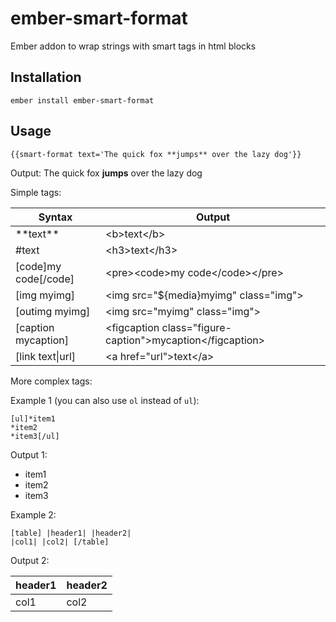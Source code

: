 # ember-smart-format

 Ember addon to wrap strings with smart tags in html blocks 

## Installation

`ember install ember-smart-format`

## Usage

`{{smart-format text='The quick fox **jumps** over the lazy dog'}}`

Output: The quick fox **jumps** over the lazy dog

Simple tags:

| Syntax  | Output |
| ------------- | ------------- |
| \*\*text\*\*  | &lt;b&gt;text&lt;/b&gt;  |
| \#text  | &lt;h3&gt;text&lt;/h3&gt;  |
| [code]my code[/code]  | &lt;pre&gt;&lt;code&gt;my code&lt;/code&gt;&lt;/pre&gt;  |
| [img myimg]  | &lt;img src="${media}myimg" class="img"&gt;  |
| [outimg myimg]  | &lt;img src="myimg" class="img"&gt;  |
| [caption mycaption]  | &lt;figcaption class="figure-caption"&gt;mycaption&lt;/figcaption&gt;  |
| [link text\|url]  | &lt;a href="url"&gt;text&lt;/a&gt;  |

More complex tags:

Example 1 (you can also use `ol` instead of `ul`):
```
[ul]*item1
*item2
*item3[/ul]
```

Output 1:
* item1
* item2
* item3

Example 2:
```
[table] |header1| |header2|
|col1| |col2| [/table]
```

Output 2:

| header1  | header2 |
| ------------- | ------------- |
| col1 | col2  |
